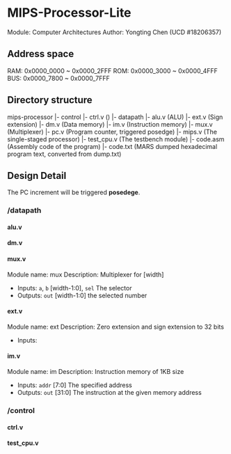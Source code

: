 # MIPS-Processor-Lite
Module: Computer Architectures
Author: Yongting Chen (UCD #18206357)

## Address space
RAM: 0x0000_0000 ~ 0x0000_2FFF
ROM: 0x0000_3000 ~ 0x0000_4FFF
BUS: 0x0000_7800 ~ 0x0000_7FFF

## Directory structure
mips-processor
  |- control
      |- ctrl.v ()
  |- datapath
      |- alu.v  (ALU)
      |- ext.v  (Sign extension)
      |- dm.v   (Data memory)
      |- im.v   (Instruction memory)
      |- mux.v  (Multiplexer)
      |- pc.v   (Program counter, triggered posedge)
  |- mips.v (The single-staged processor)
  |- test_cpu.v (The testbench module)
  |- code.asm (Assembly code of the program)
  |- code.txt (MARS dumped hexadecimal program text, converted from dump.txt)

## Design Detail
The PC increment will be triggered **posedege**.

### /datapath
#### alu.v

#### dm.v

#### mux.v
Module name: mux
Description: Multiplexer for [width]
- Inputs: `a`, `b` [width-1:0], `sel` The selector
- Outputs: `out` [width-1:0] the selected number

#### ext.v
Module name: ext
Description: Zero extension and sign extension to 32 bits
- Inputs: 

#### im.v
Module name: im
Description: Instruction memory of 1KB size
- Inputs: `addr` [7:0] The specified address
- Outputs: `out` [31:0] The instruction at the given memory address

### /control
#### ctrl.v

#### test_cpu.v
